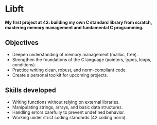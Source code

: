 # Libft

**My first project at 42: building my own C standard library from scratch, mastering memory management and fundamental C programming.**

## Objectives
- Deepen understanding of memory management (malloc, free).
- Strengthen the foundations of the C language (pointers, types, loops, conditions).
- Practice writing clean, robust, and norm-compliant code.
- Create a personal toolkit for upcoming projects.

## Skills developed
- Writing functions without relying on external libraries.
- Manipulating strings, arrays, and basic data structures.
- Handling errors carefully to prevent undefined behavior.
- Working under strict coding standards (42 coding norm).
